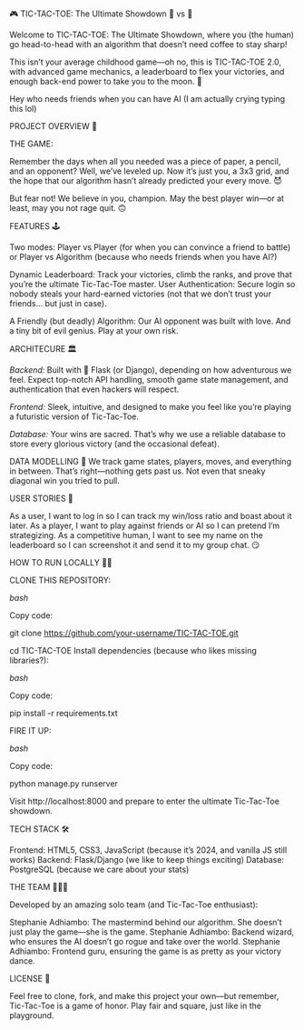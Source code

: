 🎮 TIC-TAC-TOE: The Ultimate Showdown 🤖 vs 🧠

Welcome to TIC-TAC-TOE: The Ultimate Showdown, where you (the human) go head-to-head with an algorithm that doesn’t need coffee to stay sharp! 

This isn’t your average childhood game—oh no, this is TIC-TAC-TOE 2.0, with advanced game mechanics, a leaderboard to flex your victories, and enough back-end power to take you to the moon. 🚀 

Hey who needs friends when you can have AI (I am actually crying typing this lol)


PROJECT OVERVIEW 🎨

THE GAME:

Remember the days when all you needed was a piece of paper, a pencil, and an opponent? Well, we’ve leveled up. Now it’s just you, a 3x3 grid, and the hope that our algorithm hasn’t already predicted your every move. 😈

But fear not! We believe in you, champion. May the best player win—or at least, may you not rage quit. 🙃


FEATURES 🕹️

Two modes: Player vs Player (for when you can convince a friend to battle) or Player vs Algorithm (because who needs friends when you have AI?)

Dynamic Leaderboard: Track your victories, climb the ranks, and prove that you’re the ultimate Tic-Tac-Toe master.
User Authentication: Secure login so nobody steals your hard-earned victories (not that we don’t trust your friends… but just in case).

A Friendly (but deadly) Algorithm: Our AI opponent was built with love. And a tiny bit of evil genius. Play at your own risk.


ARCHITECURE 🏛️

*Backend:* Built with 🐍 Flask (or Django), depending on how adventurous we feel. Expect top-notch API handling, smooth game state management, and authentication that even hackers will respect.

*Frontend:* Sleek, intuitive, and designed to make you feel like you’re playing a futuristic version of Tic-Tac-Toe.

*Database:* Your wins are sacred. That’s why we use a reliable database to store every glorious victory (and the occasional defeat).


DATA MODELLING 🧠
We track game states, players, moves, and everything in between. That’s right—nothing gets past us. Not even that sneaky diagonal win you tried to pull.


USER STORIES 📖

As a user, I want to log in so I can track my win/loss ratio and boast about it later.
As a player, I want to play against friends or AI so I can pretend I’m strategizing.
As a competitive human, I want to see my name on the leaderboard so I can screenshot it and send it to my group chat. 😏


HOW TO RUN LOCALLY 🏃‍♂️

CLONE THIS REPOSITORY:

*bash*

Copy code:

git clone https://github.com/your-username/TIC-TAC-TOE.git

cd TIC-TAC-TOE
Install dependencies (because who likes missing libraries?):


*bash*

Copy code:

pip install -r requirements.txt


FIRE IT UP:

*bash*

Copy code:

python manage.py runserver

Visit http://localhost:8000 and prepare to enter the ultimate Tic-Tac-Toe showdown.


TECH STACK 🛠️

Frontend: HTML5, CSS3, JavaScript (because it’s 2024, and vanilla JS still works)
Backend: Flask/Django (we like to keep things exciting)
Database: PostgreSQL (because we care about your stats)


THE TEAM 🧑‍🤝‍🧑

Developed by an amazing solo team (and Tic-Tac-Toe enthusiast):

Stephanie Adhiambo: The mastermind behind our algorithm. She doesn’t just play the game—she is the game.
Stephanie Adhiambo: Backend wizard, who ensures the AI doesn’t go rogue and take over the world.
Stephanie Adhiambo: Frontend guru, ensuring the game is as pretty as your victory dance.


LICENSE 📜

Feel free to clone, fork, and make this project your own—but remember, Tic-Tac-Toe is a game of honor. 
Play fair and square, just like in the playground.